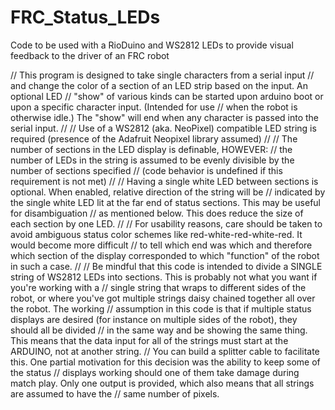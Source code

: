 # FRC_Status_LEDs
Code to be used with a RioDuino and WS2812 LEDs to provide visual feedback to the driver of an FRC robot

// This program is designed to take single characters from a serial input
// and change the color of a section of an LED strip based on the input. An optional LED
// "show" of various kinds can be started upon arduino boot or upon a specific character input. (Intended for use
// when the robot is otherwise idle.) The "show" will end when any character is passed into the serial input.
//
// Use of a WS2812 (aka. NeoPixel) compatible LED string is required (presence of the Adafruit Neopixel library assumed)
//
// The number of sections in the LED display is definable, HOWEVER:
// the number of LEDs in the string is assumed to be evenly divisible by the number of sections specified
// (code behavior is undefined if this requirement is not met)
//
// Having a single white LED between sections is optional. When enabled, relative direction of the string will be
// indicated by the single white LED lit at the far end of status sections. This may be useful for disambiguation
// as mentioned below. This does reduce the size of each section by one LED.
//
// For usability reasons, care should be taken to avoid ambiguous status color schemes like red-white-red-white-red. It would become more difficult
// to tell which end was which and therefore which section of the display corresponded to which "function" of the robot in such a case.
//
// Be mindful that this code is intended to divide a SINGLE string of WS2812 LEDs into sections. This is probably not what you want if you're working with a
// single string that wraps to different sides of the robot, or where you've got multiple strings daisy chained together all over the robot. The working
// assumption in this code is that if multiple status displays are desired (for instance on multiple sides of the robot), they should all be divided
// in the same way and be showing the same thing. This means that the data input for all of the strings must start at the ARDUINO, not at another string.
// You can build a splitter cable to facilitate this. One partial motivation for this decision was the ability to keep some of the status
// displays working should one of them take damage during match play. Only one output is provided, which also means that all strings are assumed to have the
// same number of pixels.
